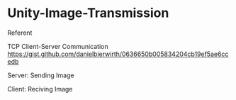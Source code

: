 # Unity-Image-Transmission
 
Referent

TCP Client-Server Communication
https://gist.github.com/danielbierwirth/0636650b005834204cb19ef5ae6ccedb

Server: Sending Image

Client: Reciving Image
